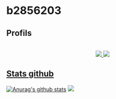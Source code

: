# **b2856203** 
## Profils
<div align="center">
  <br>
  <a href="https://discord.com/users/863382147615424543">
  <img src="https://cdn.discordapp.com/attachments/788756990917869588/918421490746159114/logoDiscord.png">
  <a href="https://www.namemc.com/b2856203">
  <img src="https://cdn.discordapp.com/attachments/788756990917869588/918473698296627240/minecraft.png">
 </div>
   
## Stats github
[![Anurag's github stats](https://github-readme-stats.vercel.app/api?username=geekylandmcbot)](https://github.com/anuraghazra/github-readme-stats)
![](https://github-readme-streak-stats.herokuapp.com/?user=geekylandmcbot)
